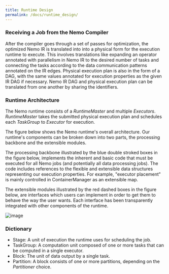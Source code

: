 ```yaml
---
title: Runtime Design
permalink: /docs/runtime_design/
---
```


### Receiving a Job from the Nemo Compiler

After the compiler goes through a set of passes for optimization, the optimized Nemo IR is translated into into a 
physical form for the execution runtime to execute. This involves translations like expanding an operator annotated 
with parallelism in Nemo IR to the desired number of tasks and connecting the tasks according to the data communication 
patterns annotated on the IR edges. Physical execution plan is also in the form of a DAG, with the same values annotated 
for execution properties as the given IR DAG if necessary. Nemo IR DAG and physical execution plan can be translated 
from one another by sharing the identifiers.

### Runtime Architecture
The Nemo runtime consists of a _RuntimeMaster_ and multiple _Executors_.
_RuntimeMaster_ takes the submitted physical execution plan and schedules each _TaskGroup_ to _Executor_ for execution.

The figure below shows the Nemo runtime's overall architecture.
Our runtime's components can be broken down into two parts, the processing backbone and the extensible modules.

The processing backbone illustrated by the blue double stroked boxes in the figure below,
implements the inherent and basic code that must be executed for all Nemo jobs
(and potentially all data processing jobs). 
The code includes references to the flexible and extensible data structures 
representing our execution properties. 
For example, "executor placement" is mainly controlled in ContainerManager as an extensible map.

The extensible modules illustrated by the red dashed boxes in the figure below,
are interfaces which users can implement in order to get them to behave the way the user wants.
Each interface has been transparently integrated with other components of the runtime.

![image]({{site.baseurl}}/assets/img/runtime.jpg)


### Dictionary
* Stage: A unit of execution the runtime uses for scheduling the job.
* TaskGroup: A computation unit composed of one or more tasks that can be computed in a single executor.
* Block: The unit of data output by a single task.
* Partition: A block consists of one or more partitions, depending on the _Partitioner_ choice.



